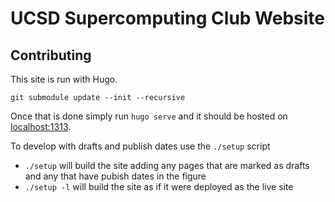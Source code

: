 # UCSD Supercomputing Club Website

## Contributing
This site is run with Hugo.

`git submodule update --init --recursive`

Once that is done simply run `hugo serve` and it should be hosted on [localhost:1313](http://localhost:1313).

To develop with drafts and publish dates use the `./setup` script
- `./setup` will build the site adding any pages that are marked as drafts and any that have pubish dates in the figure
- `./setup -l` will build the site as if it were deployed as the live site
